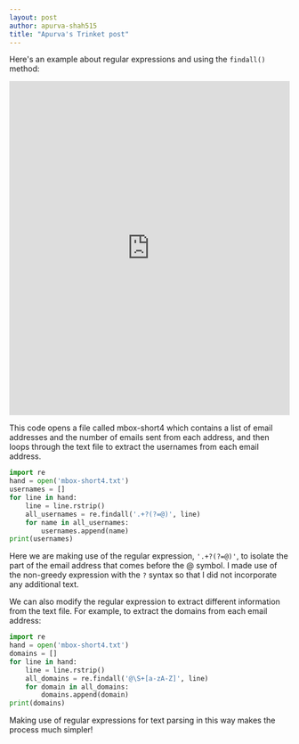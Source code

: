 ```yaml
---
layout: post
author: apurva-shah515
title: "Apurva's Trinket post"
---
```


Here's an example about regular expressions and using the `findall()` method:

<iframe src="https://trinket.io/python/a38d17efb9" width="100%" height="600" frameborder="0" marginwidth="0" allowfullscreen></iframe>

This code opens a file called mbox-short4 which contains a list of email addresses and the number of emails sent from each address, and then loops through the text file to extract the usernames from each email address. 

```python
import re
hand = open('mbox-short4.txt')
usernames = []
for line in hand:
    line = line.rstrip()
    all_usernames = re.findall('.+?(?=@)', line)
    for name in all_usernames:
        usernames.append(name)
print(usernames)
```
Here we are making use of the regular expression, `'.+?(?=@)'`, to isolate the part of the email address that comes before the @ symbol. 
I made use of the non-greedy expression with the `?` syntax so that I did not incorporate any additional text. 

We can also modify the regular expression to extract different information from the text file. For example, to extract the domains from each email address:

```python
import re
hand = open('mbox-short4.txt')
domains = []
for line in hand:
    line = line.rstrip()
    all_domains = re.findall('@\S+[a-zA-Z]', line)
    for domain in all_domains:
        domains.append(domain)
print(domains)
```
Making use of regular expressions for text parsing in this way makes the process much simpler!
